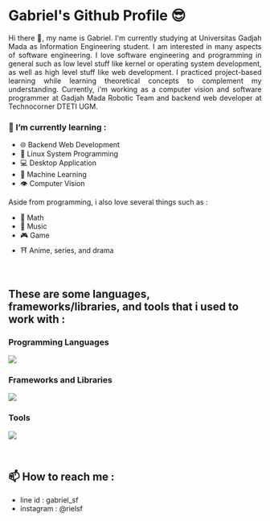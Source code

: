 # Gabriel's Github Profile 😎

<div align='justify'>
Hi there 👋, my name is Gabriel. I'm currently studying at Universitas Gadjah Mada as Information Engineering student. I am interested in many aspects of software engineering. I love software engineering and programming in general such as low level stuff like kernel or operating system development, as well as high level stuff like web development. I practiced project-based learning while learning theoretical concepts to complement my understanding. Currently, i'm working as a computer vision and software programmer at Gadjah Mada Robotic Team and backend web developer at Technocorner DTETI UGM.
</div>


### 🌱 I’m currently learning :
-  🌐 Backend Web Development 
-  🐧 Linux System Programming
-  💻 Desktop Application
-  🧠 Machine Learning
-  👁️ Computer Vision

Aside from programming, i also love several things such as :
-  🔢 Math
-  🎵 Music
-  🎮 Game
-  ⛩️ Anime, series, and drama

<br />

## These are some languages, frameworks/libraries, and tools that i used to work with :
### Programming Languages
![](https://skillicons.dev/icons?i=c,cpp,cs,py,nodejs)
### Frameworks and Libraries
![](https://skillicons.dev/icons?i=express,flask,pytorch,tensorflow,ros,qt,django,dotnet)
### Tools
![](https://skillicons.dev/icons?i=cmake,git,docker,kubernetes,postman)

<br />

## 📫 How to reach me :
- line id : gabriel_sf
- instagram : @rielsf

